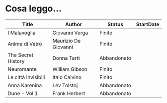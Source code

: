 # Cosa leggo...

| Title | Author | Status | StartDate | 
| --- | --- | --- | --- | 
| I Malavoglia | Giovanni Verga | Finito |  | 
| Anime di Vetro | Maurizio De Giovanni | Finito |  | 
| The Secret History | Donna Tartt | Abbandonato |  | 
| Neuromante | William Gibson | Finito |  | 
| Le città Invisibili | Italo Calvino | Finito |  | 
| Anna Karenina | Lev Tolstoj | Abbandonato |  | 
| Dune - Vol 1 | Frank Herbert | Abbandonato |  | 
